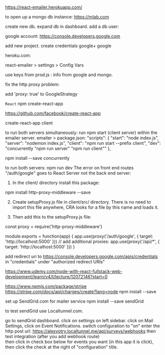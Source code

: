 https://react-emailer.herokuapp.com/

to open up a mongo db instance:
https://mlab.com

create new db.
expand db in dashboard.
add a db user:

google account:
https://console.developers.google.com

add new project.
create credentials
google+
google

heroku.com:

react-emailer > settings > Config Vars

use keys from prod.js  : info from google and mongo.

fix the http proxy problem:

add 'proxy: true' to GoogleStrategy

```React```
npm create-react-app

https://github.com/facebook/create-react-app

create-react-app client

to run both servers simultaneously:
run npm start (client server) within the emailer server.
emailer > package.json:
"scripts": {
  "start": "node index.js",
  "server": "nodemon index.js",
  "client": "npm run start --prefix client",
  "dev": "concurrently \"npm run server\" \"npm run client\""
},

npm install --save concurrently

to run both servers:  npm run dev
The error  on front end routes "/auth/google" goes to React Server not the back end server:

1) In the client/ directory install this package:

npm install http-proxy-middleware --save

2) Create setupProxy.js file in client/src/ directory. There is no need to import this file anywhere, CRA looks for a file by this name and loads it.

3) Then add this to the setupProxy.js file:

const proxy = require('http-proxy-middleware')

module.exports = function(app) {
    app.use(proxy('/auth/google', { target: 'http://localhost:5000' }))
    // add additional proxies:
    app.use(proxy('/api/*', { target: 'http://localhost:5000' }))
}

add redirect uri to https://console.developers.google.com/apis/credentials in "credentials" under "authorized redirect URIs"

https://www.udemy.com/node-with-react-fullstack-web-development/learn/v4/t/lecture/12072146?start=0


https://www.npmjs.com/package/stripe
https://stripe.com/docs/api/charges/create?lang=node
npm install --save


set up SendGrid.com for mailer service
npm install --save sendGrid

to test sendGrid use Localtunnel.com.

go to sendGrid dashboard.
click on settings on left sidebar.
click on Mail Settings,
click on Event Notifications.
switch configuration to "on"
enter the http post url:
  https://alexvotry.localtunnel.me/api/surveys/webhooks
then test integration (after you add webhook route)  
 then click in check box below for events you want (in this app it is click), then click the check at the right of "configuration" title.
